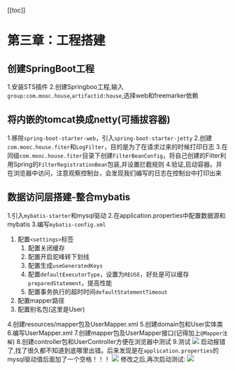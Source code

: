 [[toc]]
#	第三章：工程搭建
##	创建SpringBoot工程
1.安装STS插件
2.创建Springboo工程,输入`group:com.mooc.house`,`artifactid:house`,选择web和freemarker依赖

##	将内嵌的tomcat换成netty(可插拔容器)
1.移除`spring-boot-starter-web`，引入`spring-boot-starter-jetty`
2.创建`com.mooc.house.fiter`和`LogFilter`，目的是为了在请求过来的时候打印日志
3.在同级`com.mooc.house.fiter`目录下创建`FilterBeanConfig`，将自己创建的Filter利用Spring的`FilterRegistrationBean`包装,并设置拦截规则
4.验证,启动容器。并在浏览器中访问，注意观察控制台，会发现我们编写的日志在控制台中打印出来

##	数据访问层搭建-整合mybatis
1.引入`mybatis-starter`和mysql驱动
2.在application.properties中配置数据源和mybatis
3.编写`mybatis-config.xml`
1. 配置`<settings>`标签
	1. 配置关闭缓存
	2. 配置开启驼峰转下划线
	3. 配置生成`useGeneratedKeys`
	4. 配置`defaultExecutorType`，设置为`REUSE`，好处是可以缓存`preparedStatement`，提高性能
	5. 配置事务执行的超时时间`defaultStatementTimeout`
2. 配置mapper路径
3. 配置别名包(这里是User)

4.创建resources/mapper包及UserMapper.xml
5.创建domain包和User实体类
6.编写UserMapper.xml
7.创建mapper包及UserMapper接口(记得加上`@Mapper注解`)
8.创建controller包和UserController方便在浏览器中测试
9.测试
![](https://ws1.sinaimg.cn/large/006pwLrvgy1fqi7w05eoej30p60drtg5.jpg)
启动报错了,找了很久都不知道到底哪里出错。后来发现是在`application.properties`的mysql驱动值后面加了一个空格！！！
![](https://ws1.sinaimg.cn/large/006pwLrvgy1fqi7xq9z2nj30fs03agm4.jpg)
修改之后,再次启动测试:
![](https://ws1.sinaimg.cn/large/006pwLrvgy1fqi8od2zxpj30yt0ly406.jpg)





